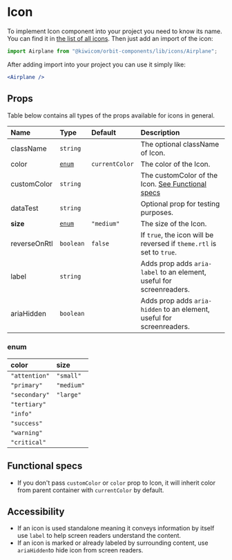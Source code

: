# Icon
To implement Icon component into your project you need to know its name. You can find it in [the list of all icons](https://kiwicom.github.io/orbit-components/?selectedKind=Icon&selectedStory=List%20of%20all%20icons). Then just add an import of the icon:
```jsx
import Airplane from "@kiwicom/orbit-components/lib/icons/Airplane";
```
After adding import into your project you can use it simply like:
```jsx
<Airplane />
```
## Props
Table below contains all types of the props available for icons in general.

| Name          | Type            | Default         | Description                      |
| :------------ | :-------------- | :-------------- | :------------------------------- |
| className     | `string`        |                 | The optional className of Icon.
| color         | [`enum`](#enum) | `currentColor`  | The color of the Icon.
| customColor   | `string`        |                 | The customColor of the Icon. [See Functional specs](#functional-specs)
| dataTest      | `string`        |                 | Optional prop for testing purposes.
| **size**      | [`enum`](#enum) | `"medium"`      | The size of the Icon.
| reverseOnRtl  | `boolean`       | `false`         | If `true`, the icon will be reversed if `theme.rtl` is set to `true`.
| label         | `string`        |                 | Adds prop adds `aria-label` to an element, useful for screenreaders.
| ariaHidden    | `boolean`       |                 | Adds prop adds `aria-hidden` to an element, useful for screenreaders.

### enum

| color         | size       |
| :------------ | :--------- |
| `"attention"` | `"small"`  |
| `"primary"`   | `"medium"` |
| `"secondary"` | `"large"`  |
| `"tertiary"`  |            |
| `"info"`      |            |
| `"success"`   |            |
| `"warning"`   |            |
| `"critical"`  |            |

## Functional specs
* If you don't pass `customColor` or `color` prop to Icon, it will inherit color from parent container with `currentColor` by default.

## Accessibility
* If an icon is used standalone meaning it conveys information by itself use `label` to help screen readers understand the content.
* If an icon is marked or already labeled by surrounding content, use `ariaHidden`to hide icon from screen readers.